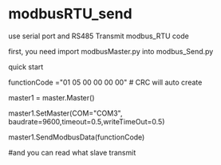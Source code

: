# modbusRTU_send
use serial port and RS485 Transmit modbus_RTU code

first, you need import modbusMaster.py into modbus_Send.py


quick start


functionCode ="01 05 00 00 00 00" # CRC will auto create

master1 = master.Master() 

master1.SetMaster(COM="COM3", baudrate=9600,timeout=0.5,writeTimeOut=0.5)

master1.SendModbusData(functionCode) 

#and you can read what slave transmit
